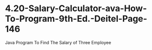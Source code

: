 # 4.20-Salary-Calculator-ava-How-To-Program-9th-Ed.-Deitel-Page-146
Java Program To Find The Salary of Three Employee 
